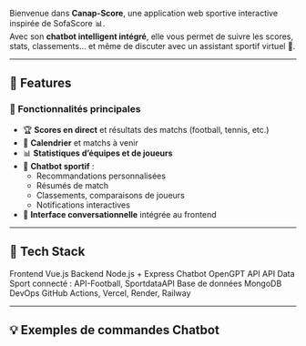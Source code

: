 Bienvenue dans **Canap-Score**, une application web sportive interactive inspirée de SofaScore 📊.  
Avec son **chatbot intelligent intégré**, elle vous permet de suivre les scores, stats, classements… et même de discuter avec un assistant sportif virtuel 🤖.

---

## 🚀 Features

### 🎯 Fonctionnalités principales
- 🏆 **Scores en direct** et résultats des matchs (football, tennis, etc.)
- 📅 **Calendrier** et matchs à venir
- 📊 **Statistiques d’équipes et de joueurs**
- 🧠 **Chatbot sportif** :
  - Recommandations personnalisées
  - Résumés de match
  - Classements, comparaisons de joueurs
  - Notifications interactives
- 💬 **Interface conversationnelle** intégrée au frontend

---

## 🧱 Tech Stack

Frontend Vue.js 
Backend  Node.js + Express
Chatbot  OpenGPT API
API Data Sport connecté : API-Football, SportdataAPI
Base de données MongoDB 
DevOps GitHub Actions, Vercel, Render, Railway 

---

## 💡 Exemples de commandes Chatbot

